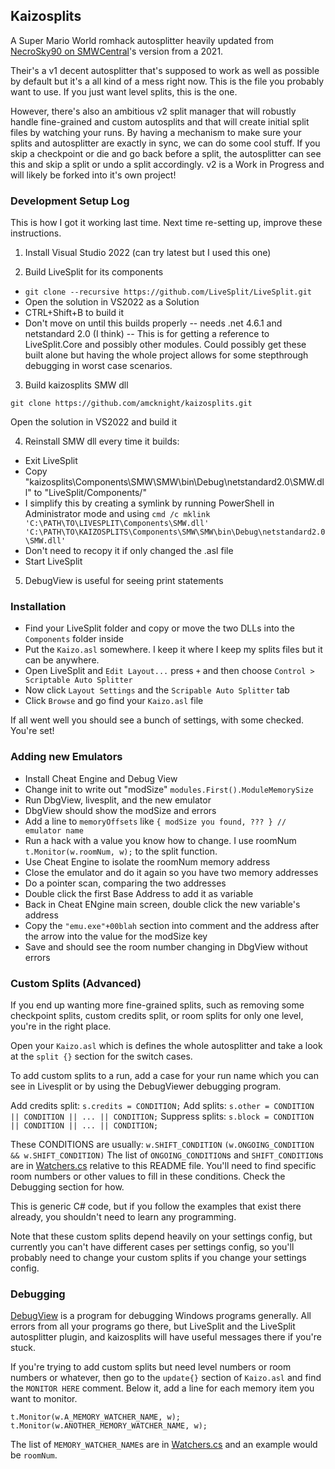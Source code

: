 ## Kaizosplits

A Super Mario World romhack autosplitter heavily updated from [NecroSky90 on SMWCentral](https://www.smwcentral.net/?p=section&a=details&id=28606)'s version from a 2021.

Their's a v1 decent autosplitter that's supposed to work as well as possible by default but it's a all kind of a mess right now. This is the file you probably want to use. If you just want level splits, this is the one.

However, there's also an ambitious v2 split manager that will robustly handle fine-grained and custom autosplits and that will create initial split files by watching your runs. By having a mechanism to make sure your splits and autosplitter are exactly in sync, we can do some cool stuff. If you skip a checkpoint or die and go back before a split, the autosplitter can see this and skip a split or undo a split accordingly. v2 is a Work in Progress and will likely be forked into it's own project!

### Development Setup Log

This is how I got it working last time. Next time re-setting up, improve these instructions.

1) Install Visual Studio 2022 (can try latest but I used this one)

2) Build LiveSplit for its components
- `git clone --recursive https://github.com/LiveSplit/LiveSplit.git`
- Open the solution in VS2022 as a Solution
- CTRL+Shift+B to build it
- Don't move on until this builds properly
-- needs .net 4.6.1 and netstandard 2.0 (I think)
-- This is for getting a reference to LiveSplit.Core and possibly other modules. Could possibly get these built alone but having the whole project allows for some stepthrough debugging in worst case scenarios.

3) Build kaizosplits SMW dll
```
git clone https://github.com/amcknight/kaizosplits.git
```
Open the solution in VS2022 and build it

4) Reinstall SMW dll every time it builds:
- Exit LiveSplit
- Copy "kaizosplits\Components\SMW\SMW\bin\Debug\netstandard2.0\SMW.dll" to  "LiveSplit/Components/" 
- I simplify this by creating a symlink by running PowerShell in Administrator mode and using `cmd /c mklink 'C:\PATH\TO\LIVESPLIT\Components\SMW.dll' 'C:\PATH\TO\KAIZOSPLITS\Components\SMW\SMW\bin\Debug\netstandard2.0\SMW.dll'`
- Don't need to recopy it if only changed the .asl file
- Start LiveSplit

5) DebugView is useful for seeing print statements

### Installation

- Find your LiveSplit folder and copy or move the two DLLs into the `Components` folder inside
- Put the `Kaizo.asl` somewhere. I keep it where I keep my splits files but it can be anywhere.
- Open LiveSplit and `Edit Layout...` press `+` and then choose `Control > Scriptable Auto Splitter`
- Now click `Layout Settings` and the `Scripable Auto Splitter` tab
- Click `Browse` and go find your `Kaizo.asl` file

If all went well you should see a bunch of settings, with some checked. You're set!

### Adding new Emulators

- Install Cheat Engine and Debug View
- Change init to write out "modSize" `modules.First().ModuleMemorySize`
- Run DbgView, livesplit, and the new emulator
- DbgView should show the modSize and errors
- Add a line to `memoryOffsets` like `{ modSize you found, ??? } // emulator name`
- Run a hack with a value you know how to change. I use roomNum `t.Monitor(w.roomNum, w);` to the split function.
- Use Cheat Engine to isolate the roomNum memory address
- Close the emulator and do it again so you have two memory addresses
- Do a pointer scan, comparing the two addresses
- Double click the first Base Address to add it as variable
- Back in Cheat ENgine main screen, double click the new variable's address
- Copy the `"emu.exe"+00blah` section into comment and the address after the arrow into the value for the modSize key
- Save and should see the room number changing in DbgView without errors

### Custom Splits (Advanced)

If you end up wanting more fine-grained splits, such as removing some checkpoint splits, custom credits split, or room splits for only one level, you're in the right place.

Open your `Kaizo.asl` which is defines the whole autosplitter and take a look at the `split {}` section for the switch cases.

To add custom splits to a run, add a case for your run name which you can see in Livesplit or by using the DebugViewer debugging program.

Add credits split: `s.credits = CONDITION;`
Add splits: `s.other = CONDITION || CONDITION || ... || CONDITION;`
Suppress splits: `s.block = CONDITION || CONDITION || ... || CONDITION;`

These CONDITIONS are usually:
`w.SHIFT_CONDITION`
`(w.ONGOING_CONDITION && w.SHIFT_CONDITION)`
The list of `ONGOING_CONDITION`s and `SHIFT_CONDITION`s are in [Watchers.cs](Components/SMW/SMW/Watchers.cs#184) relative to this README file. You'll need to find specific room numbers or other values to fill in these conditions. Check the Debugging section for how.

This is generic C# code, but if you follow the examples that exist there already, you shouldn't need to learn any programming.

Note that these custom splits depend heavily on your settings config, but currently you can't have different cases per settings config, so you'll probably need to change your custom splits if you change your settings config.
    
### Debugging

[DebugView](https://learn.microsoft.com/en-us/sysinternals/downloads/debugview) is a program for debugging Windows programs generally. All errors from all your programs go there, but LiveSplit and the LiveSplit autosplitter plugin, and kaizosplits will have useful messages there if you're stuck.

If you're trying to add custom splits but need level numbers or room numbers or whatever, then go to the `update{}` section of `Kaizo.asl` and find the `MONITOR HERE` comment. Below it, add a line for each memory item you want to monitor.

```
t.Monitor(w.A_MEMORY_WATCHER_NAME, w);
t.Monitor(w.ANOTHER_MEMORY_WATCHER_NAME, w);
```

The list of `MEMORY_WATCHER_NAME`s are in [Watchers.cs](Components/SMW/SMW/Watchers.cs#43) and an example would be `roomNum`.